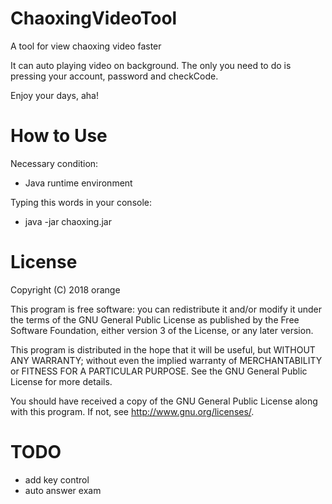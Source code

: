 # ChaoxingVideoTool
A tool for view chaoxing video faster

It can auto playing video on background. The only you need to do is pressing your account, password and checkCode.

Enjoy your days, aha!

# How to Use
Necessary condition:
+ Java runtime environment

Typing this words in your console:
+ java -jar chaoxing.jar

# License
Copyright (C) 2018  orange

This program is free software: you can redistribute it and/or modify
it under the terms of the GNU General Public License as published by
the Free Software Foundation, either version 3 of the License, or
any later version.

This program is distributed in the hope that it will be useful,
but WITHOUT ANY WARRANTY; without even the implied warranty of
MERCHANTABILITY or FITNESS FOR A PARTICULAR PURPOSE.  See the
GNU General Public License for more details.

You should have received a copy of the GNU General Public License
along with this program.  If not, see <http://www.gnu.org/licenses/>.

# TODO
+ add key control
+ auto answer exam